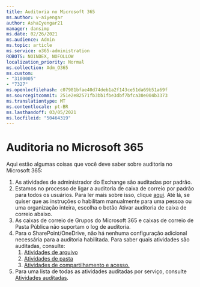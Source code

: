 ```yaml
---
title: Auditoria no Microsoft 365
ms.author: v-aiyengar
author: AshaIyengar21
manager: dansimp
ms.date: 02/26/2021
ms.audience: Admin
ms.topic: article
ms.service: o365-administration
ROBOTS: NOINDEX, NOFOLLOW
localization_priority: Normal
ms.collection: Adm_O365
ms.custom:
- "3100005"
- "7327"
ms.openlocfilehash: c07981bfae40d74deb1a2f143ce51da69b51a69f
ms.sourcegitcommit: 251e2e82571fb3bb1fbe3dbf7bfca30e004b3373
ms.translationtype: MT
ms.contentlocale: pt-BR
ms.lasthandoff: 03/05/2021
ms.locfileid: "50464319"
---
```

# <a name="auditing-in-microsoft-365"></a>Auditoria no Microsoft 365

Aqui estão algumas coisas que você deve saber sobre auditoria no Microsoft 365:

1. As atividades de administrador do Exchange são auditadas por padrão.
1. Estamos no processo de ligar a auditoria de caixa de correio por padrão para todos os usuários. Para ler mais sobre isso, clique [aqui](https://techcommunity.microsoft.com/t5/Security-Privacy-and-Compliance/Exchange-Mailbox-Auditing-will-be-enabled-by-default/ba-p/215171). Até lá, se quiser que as instruções o habilitam manualmente para uma pessoa ou uma organização inteira, escolha o botão Ativar auditoria de caixa de correio abaixo.
1. As caixas de correio de Grupos do Microsoft 365 e caixas de correio de Pasta Pública não suportam o log de auditoria.
1. Para o SharePoint/OneDrive, não há nenhuma configuração adicional necessária para a auditoria habilitada. Para saber quais atividades são auditadas, consulte:
    1. [Atividades de arquivo](https://docs.microsoft.com/office365/securitycompliance/search-the-audit-log-in-security-and-compliance#file-and-page-activities)
    1. [Atividades de pasta](https://docs.microsoft.com/office365/securitycompliance/search-the-audit-log-in-security-and-compliance#folder-activities)
    1. [Atividades de compartilhamento e acesso.](https://docs.microsoft.com/office365/securitycompliance/search-the-audit-log-in-security-and-compliance#sharing-and-access-request-activities)
1. Para uma lista de todas as atividades auditadas por serviço, consulte [Atividades auditadas](https://docs.microsoft.com/office365/securitycompliance/search-the-audit-log-in-security-and-compliance#audited-activities).
